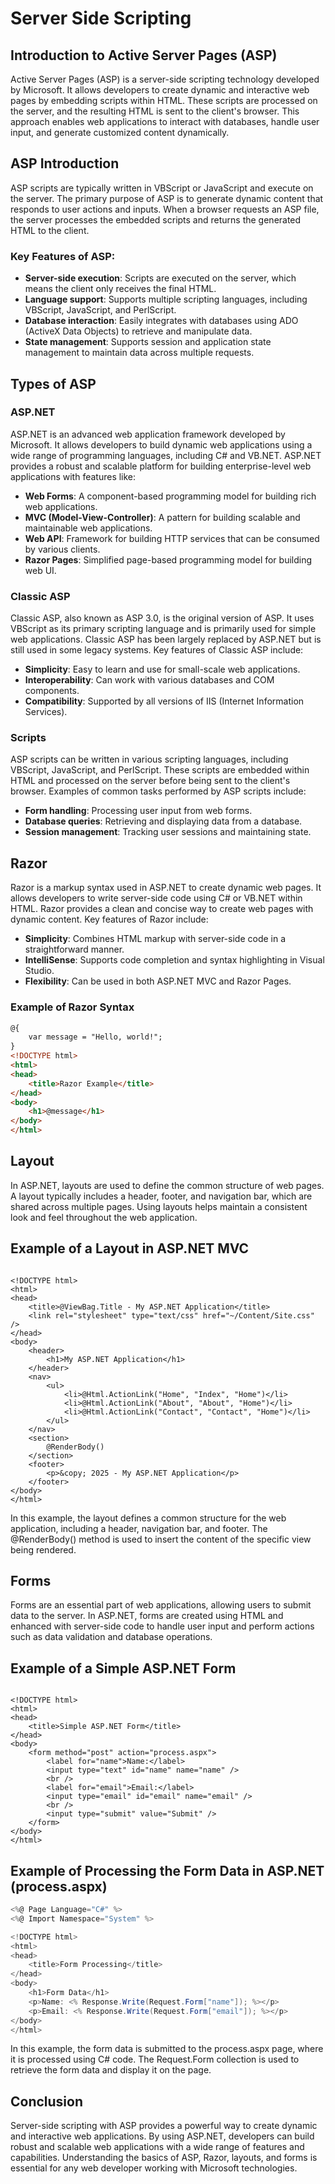 # Server Side Scripting

## Introduction to Active Server Pages (ASP)
Active Server Pages (ASP) is a server-side scripting technology developed by Microsoft. It allows developers to create dynamic and interactive web pages by embedding scripts within HTML. These scripts are processed on the server, and the resulting HTML is sent to the client's browser. This approach enables web applications to interact with databases, handle user input, and generate customized content dynamically.

## ASP Introduction
ASP scripts are typically written in VBScript or JavaScript and execute on the server. The primary purpose of ASP is to generate dynamic content that responds to user actions and inputs. When a browser requests an ASP file, the server processes the embedded scripts and returns the generated HTML to the client.

### Key Features of ASP:
- **Server-side execution**: Scripts are executed on the server, which means the client only receives the final HTML.
- **Language support**: Supports multiple scripting languages, including VBScript, JavaScript, and PerlScript.
- **Database interaction**: Easily integrates with databases using ADO (ActiveX Data Objects) to retrieve and manipulate data.
- **State management**: Supports session and application state management to maintain data across multiple requests.

## Types of ASP

### ASP.NET
ASP.NET is an advanced web application framework developed by Microsoft. It allows developers to build dynamic web applications using a wide range of programming languages, including C# and VB.NET. ASP.NET provides a robust and scalable platform for building enterprise-level web applications with features like:

- **Web Forms**: A component-based programming model for building rich web applications.
- **MVC (Model-View-Controller)**: A pattern for building scalable and maintainable web applications.
- **Web API**: Framework for building HTTP services that can be consumed by various clients.
- **Razor Pages**: Simplified page-based programming model for building web UI.

### Classic ASP
Classic ASP, also known as ASP 3.0, is the original version of ASP. It uses VBScript as its primary scripting language and is primarily used for simple web applications. Classic ASP has been largely replaced by ASP.NET but is still used in some legacy systems. Key features of Classic ASP include:

- **Simplicity**: Easy to learn and use for small-scale web applications.
- **Interoperability**: Can work with various databases and COM components.
- **Compatibility**: Supported by all versions of IIS (Internet Information Services).

### Scripts
ASP scripts can be written in various scripting languages, including VBScript, JavaScript, and PerlScript. These scripts are embedded within HTML and processed on the server before being sent to the client's browser. Examples of common tasks performed by ASP scripts include:

- **Form handling**: Processing user input from web forms.
- **Database queries**: Retrieving and displaying data from a database.
- **Session management**: Tracking user sessions and maintaining state.

## Razor
Razor is a markup syntax used in ASP.NET to create dynamic web pages. It allows developers to write server-side code using C# or VB.NET within HTML. Razor provides a clean and concise way to create web pages with dynamic content. Key features of Razor include:

- **Simplicity**: Combines HTML markup with server-side code in a straightforward manner.
- **IntelliSense**: Supports code completion and syntax highlighting in Visual Studio.
- **Flexibility**: Can be used in both ASP.NET MVC and Razor Pages.

### Example of Razor Syntax

```html
@{
    var message = "Hello, world!";
}
<!DOCTYPE html>
<html>
<head>
    <title>Razor Example</title>
</head>
<body>
    <h1>@message</h1>
</body>
</html>

```
## Layout
In ASP.NET, layouts are used to define the common structure of web pages. A layout typically includes a header, footer, and navigation bar, which are shared across multiple pages. Using layouts helps maintain a consistent look and feel throughout the web application.

## Example of a Layout in ASP.NET MVC

```

<!DOCTYPE html>
<html>
<head>
    <title>@ViewBag.Title - My ASP.NET Application</title>
    <link rel="stylesheet" type="text/css" href="~/Content/Site.css" />
</head>
<body>
    <header>
        <h1>My ASP.NET Application</h1>
    </header>
    <nav>
        <ul>
            <li>@Html.ActionLink("Home", "Index", "Home")</li>
            <li>@Html.ActionLink("About", "About", "Home")</li>
            <li>@Html.ActionLink("Contact", "Contact", "Home")</li>
        </ul>
    </nav>
    <section>
        @RenderBody()
    </section>
    <footer>
        <p>&copy; 2025 - My ASP.NET Application</p>
    </footer>
</body>
</html>

```

In this example, the layout defines a common structure for the web application, including a header, navigation bar, and footer. The @RenderBody() method is used to insert the content of the specific view being rendered.


## Forms
Forms are an essential part of web applications, allowing users to submit data to the server. In ASP.NET, forms are created using HTML and enhanced with server-side code to handle user input and perform actions such as data validation and database operations.

## Example of a Simple ASP.NET Form

```

<!DOCTYPE html>
<html>
<head>
    <title>Simple ASP.NET Form</title>
</head>
<body>
    <form method="post" action="process.aspx">
        <label for="name">Name:</label>
        <input type="text" id="name" name="name" />
        <br />
        <label for="email">Email:</label>
        <input type="email" id="email" name="email" />
        <br />
        <input type="submit" value="Submit" />
    </form>
</body>
</html>

```

## Example of Processing the Form Data in ASP.NET (process.aspx)

```C#
<%@ Page Language="C#" %>
<%@ Import Namespace="System" %>

<!DOCTYPE html>
<html>
<head>
    <title>Form Processing</title>
</head>
<body>
    <h1>Form Data</h1>
    <p>Name: <% Response.Write(Request.Form["name"]); %></p>
    <p>Email: <% Response.Write(Request.Form["email"]); %></p>
</body>
</html>

```

In this example, the form data is submitted to the process.aspx page, where it is processed using C# code. The Request.Form collection is used to retrieve the form data and display it on the page.

## Conclusion
Server-side scripting with ASP provides a powerful way to create dynamic and interactive web applications. By using ASP.NET, developers can build robust and scalable web applications with a wide range of features and capabilities. Understanding the basics of ASP, Razor, layouts, and forms is essential for any web developer working with Microsoft technologies.
